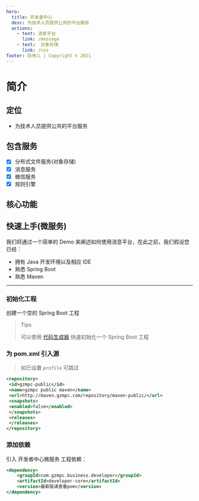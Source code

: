 ```yaml
---
hero:
  title: 开发者中心
  desc: 为技术人员提供公共的平台服务
  actions:
    - text: 消息平台
      link: /message
    - text:  对象存储
      link: /cos
footer: 阮伟儿 | Copyright © 2021
---
```


# 简介

## 定位

- 为技术人员提供公共的平台服务


## 包含服务

- [x] 分布式文件服务(对象存储)
- [x] 消息服务
- [x] 微信服务
- [x] 规则引擎

## 核心功能

## 快速上手(微服务)

我们将通过一个简单的 Demo 来阐述如何使用消息平台，在此之前，我们假设您已经：

- 拥有 Java 开发环境以及相应 IDE
- 熟悉 Spring Boot
- 熟悉 Maven

---

### 初始化工程

创建一个空的 Spring Boot 工程

> Tips
>  
> 可以使用 [代码生成器](https://start.spring.io/) 快速初始化一个 Spring Boot 工程

### 为 pom.xml 引入源

> 如已设置 `profile` 可跳过

```xml
<repository>
 <id>gzmpc-public</id>
 <name>gzmpc public maven</name>
 <url>http://maven.gzmpc.com/repository/maven-public/</url>
 <snapshots>
 <enabled>false</enabled>
 </snapshots>
 <releases>
 </releases>
</repository>
```

### 添加依赖

引入 开发者中心微服务 工程依赖：

```xml
<dependency>
    <groupId>com.gzmpc.business.developer</groupId>
    <artifactId>developer-core</artifactId>
    <version>最新版请查看pom</version>
</dependency>
```
